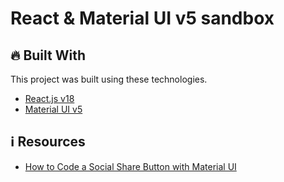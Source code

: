 # React & Material UI v5 sandbox

## :fire: Built With

This project was built using these technologies.

- [React.js v18](https://reactjs.org/)
- [Material UI v5](https://mui.com/)

## :information_source: Resources

- [How to Code a Social Share Button with Material UI](https://snappywebdesign.net/blog/how-to-code-a-social-share-button-with-material-ui/)
